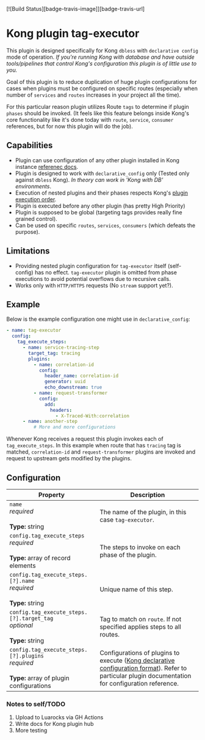 [![Build Status][badge-travis-image]][badge-travis-url]

# Kong plugin tag-executor

This plugin is designed specifically for Kong `dbless` with `declarative config` mode of operation. *If you're running Kong with database
and have outside tools/pipelines that control Kong's configuration this plugin is of little use to you.*

Goal of this plugin is to reduce duplication of huge plugin configurations for cases when plugins must be configured on specific routes (especially when number of `services` and
`routes` increases in your project all the time).

For this particular reason plugin utilizes Route `tags` to determine if plugin `phases` should be invoked.
(It feels like this feature belongs inside Kong's core functionality like it's done today with `route`, `service`, `consumer` references, but for now this plugin will do the job).

## Capabilities

- Plugin can use configuration of any other plugin installed in Kong instance [referenec docs](https://docs.konghq.com/gateway/latest/reference/configuration/#plugins).
- Plugin is designed to work with `declarative_config` only (Tested only against `dbless` Kong). *In theory can work in 'Kong with DB' environments*.
- Execution of nested plugins and their phases respects Kong's [plugin execution order](https://docs.konghq.com/gateway/latest/plugin-development/custom-logic/#plugins-execution-order).
- Plugin is executed before any other plugin (has pretty High Priority)
- Plugin is supposed to be global (targeting tags provides really fine grained control).
- Can be used on specific `routes`, `services`, `consumers` (which defeats the purpose).
## Limitations

- Providing nested plugin configuration for `tag-executor` itself (self-config) has no effect. `tag-executor` plugin is omitted from phase executions to avoid potential overflows due to recursive calls.
- Works only with `HTTP/HTTPS` requests (No `stream` support yet?).


## Example
Below is the example configuration one might use in `declarative_config`:

```yaml
- name: tag-executor
  config:
    tag_execute_steps:
      - name: service-tracing-step
        target_tag: tracing
        plugins:
          - name: correlation-id
            config:
              header_name: correlation-id
              generator: uuid
              echo_downstream: true
          - name: request-transformer
            config:
              add:
                headers:
                  - X-Traced-With:correlation
      - name: another-step
          # More and more configurations
```

Whenever Kong receives a request this plugin invokes each of `tag_execute_steps`.
In this example when route that has `tracing` tag is matched, `correlation-id`
and `request-transformer` plugins are invoked and request to upstream gets
modified by the plugins.

## Configuration

|Property|Description|
|----|----|
|`name`<br/>*required*<br/><br/>**Type:** string|The name of the plugin, in this case `tag-executor`.|
|`config.tag_execute_steps`<br/>*required*<br/><br/>**Type:** array of record elements|The steps to invoke on each phase of the plugin.|
|`config.tag_execute_steps.[?].name`<br/>*required*<br/><br/>**Type:** string|Unique name of this step.|
|`config.tag_execute_steps.[?].target_tag`<br/>*optional*<br/><br/>**Type:** string|Tag to match on `route`. If not specified applies steps to all routes.|
|`config.tag_execute_steps.[?].plugins`<br/>*required*<br/><br/>**Type:** array of plugin configurations|Configurations of plugins to execute ([Kong declarative configuration format](https://docs.konghq.com/gateway/latest/reference/db-less-and-declarative-config/#declarative-configuration-format)). Refer to particular plugin documentation for configuration reference.|

### Notes to self/TODO

1. Upload to Luarocks via GH Actions
2. Write docs for Kong plugin hub
3. More testing
